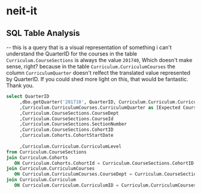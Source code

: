 # neit-it

## SQL Table Analysis

-- this is a query that is a visual representation of something i can't understand
the QuarterID for the courses in the table `Curriculum.CourseSections` is always the value `201740`, 
Which doesn't make sense, right? because in the table `Curriculum.CurriculumCourses` the column `CurriculumQuarter` doesn't relfect the 
translated value represented by QuarterID. If you could shed more light on this, that would be fantastic. Thank you.

 ```SQL
select QuarterID
	  ,dbo.getQuarter('201710', QuarterID, Curriculum.Curriculum.CurriculumLevel) as [Course Quarter]
      ,Curriculum.CurriculumCourses.CurriculumQuarter as [Expected Course Quarter]
	  ,Curriculum.CourseSections.CourseDept
      ,Curriculum.CourseSections.CourseId
      ,Curriculum.CourseSections.SectionNumber
      ,Curriculum.CourseSections.CohortID
	  ,Curriculum.Cohorts.CohortStartDate
	  
	  ,Curriculum.Curriculum.CurriculumLevel
from Curriculum.CourseSections
join Curriculum.Cohorts
	ON Curriculum.Cohorts.CohortId = Curriculum.CourseSections.CohortID
join Curriculum.CurriculumCourses 
	ON Curriculum.CurriculumCourses.CourseDept = Curriculum.CourseSections.CourseDept
join Curriculum.Curriculum
	ON Curriculum.Curriculum.CurriculumID = Curriculum.CurriculumCourses.CurriculumId
 ```
